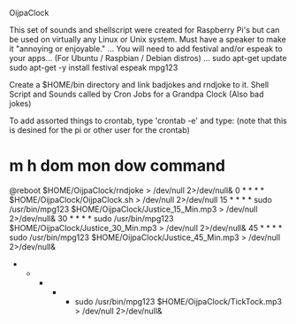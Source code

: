 OijpaClock

This set of sounds and shellscript were created for Raspberry Pi's but can be used on
virtually any Linux or Unix system.
Must have a speaker to make it "annoying or enjoyable."
...
You will need to add festival and/or espeak to your apps...
(For Ubuntu / Raspbian / Debian distros) ...
sudo apt-get update
sudo apt-get -y install festival espeak mpg123

Create a $HOME/bin directory and link badjokes and rndjoke to it.
Shell Script and Sounds called by Cron Jobs for a Grandpa Clock (Also bad jokes)

To add assorted things to crontab, type 'crontab -e' and type:
(note that this is desined for the pi or other user for the crontab)
# m h  dom mon dow   command
@reboot $HOME/OijpaClock/rndjoke > /dev/null 2>/dev/null&
0 * * * * $HOME/OijpaClock/OijpaClock.sh > /dev/null 2>/dev/null
15  *  *  *  *  sudo /usr/bin/mpg123 $HOME/OijpaClock/Justice_15_Min.mp3 > /dev/null 2>/dev/null&
30  *  *  *  *  sudo /usr/bin/mpg123 $HOME/OijpaClock/Justice_30_Min.mp3 > /dev/null 2>/dev/null&
45  *  *  *  *  sudo /usr/bin/mpg123 $HOME/OijpaClock/Justice_45_Min.mp3 > /dev/null 2>/dev/null&
*  *  *  *  *  sudo /usr/bin/mpg123 $HOME/OijpaClock/TickTock.mp3 > /dev/null 2>/dev/null&
